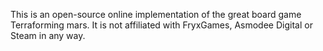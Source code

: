 This is an open-source online implementation of the great board game Terraforming mars. It is not affiliated with FryxGames, Asmodee Digital or Steam in any way.
